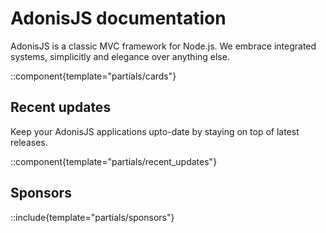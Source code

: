 # AdonisJS documentation
AdonisJS is a classic MVC framework for Node.js. We embrace integrated systems, simplicitly and elegance over anything else.

::component{template="partials/cards"}

## Recent updates
Keep your AdonisJS applications upto-date by staying on top of latest releases.

::component{template="partials/recent_updates"}

## Sponsors
::include{template="partials/sponsors"}
